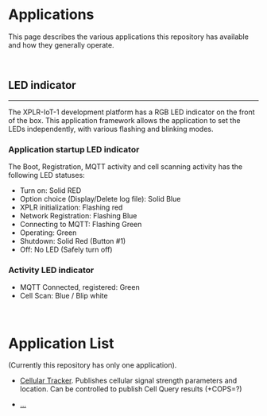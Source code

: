 # Applications

This page describes the various applications this repository has available and how they generally operate.

<br />

## LED indicator
---
The XPLR-IoT-1 development platform has a RGB LED indicator on the front of the box. This application framework allows the application to set the LEDs independently, with various flashing and blinking modes. 

### Application startup LED indicator
The Boot, Registration, MQTT activity and cell scanning activity has the following LED statuses:

- Turn on: Solid RED 
- Option choice (Display/Delete log file): Solid Blue
- XPLR initialization: Flashing red
- Network Registration: Flashing Blue
- Connecting to MQTT: Flashing Green
- Operating: Green
- Shutdown: Solid Red (Button #1)
- Off: No LED (Safely turn off)

### Activity LED indicator

- MQTT Connected, registered: Green
- Cell Scan: Blue / Blip white

<br />

# Application List

(Currently this repository has only one application).

* [Cellular Tracker](cellular_tracker/).
  Publishes cellular signal strength parameters and location. Can be controlled to publish Cell Query results (+COPS=?)

* [...]()